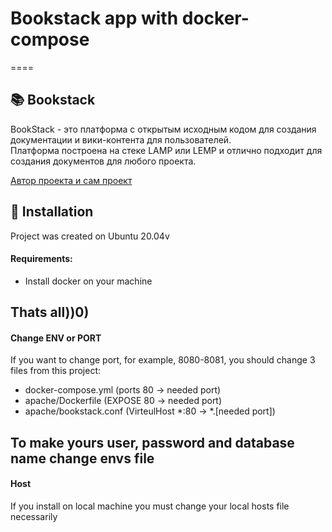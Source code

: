 # Bookstack app with docker-compose
====
## 📚 Bookstack 

BookStack - это платформа с открытым исходным кодом для создания документации и вики-контента для пользователей. <br>
Платформа построена на стеке LAMP или LEMP и отлично подходит для создания документов для любого проекта. <br>

[Автор проекта и сам проект](https://github.com/BookStackApp/BookStack)

## 🔧 Installation 

Project was created on Ubuntu 20.04v <br>

#### Requirements: <br>

- Install docker on your machine

Thats all))0) <br>
-----
#### Change ENV or PORT

If you want to change port, for example, 8080-8081, you should change 3 files from this project: <br>

- docker-compose.yml (ports 80 -> needed port)
- apache/Dockerfile (EXPOSE 80 -> needed port)
- apache/bookstack.conf (VirteulHost *:80 -> *.[needed port])

To make yours user, password and database name change <b>envs</b> file
-----
#### Host 

If you install on local machine you must change your local hosts file necessarily

 

